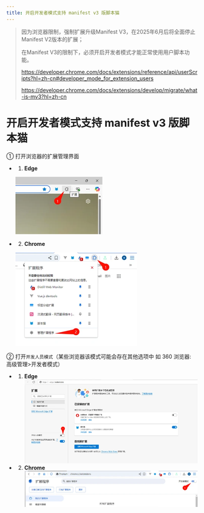 ```yaml
---
title: 开启开发者模式支持 manifest v3 版脚本猫
---
```


> 因为浏览器限制，强制扩展升级Manifest V3，在2025年6月后将全面停止
> Manifest V2版本的扩展；
>
> 在Manifest V3的限制下，必须开启开发者模式才能正常使用用户脚本功能。
>
> https://developer.chrome.com/docs/extensions/reference/api/userScripts?hl=zh-cn#developer_mode_for_extension_users
>
> https://developer.chrome.com/docs/extensions/develop/migrate/what-is-mv3?hl=zh-cn

# 开启开发者模式支持 manifest v3 版脚本猫

① 打开浏览器的扩展管理界面

- 1. **Edge**

    ![edge-open-settings](./img/README.assets/edge-open-settings.webp)

- 2. **Chrome**

    ![chrome-open-settings](./img/README.assets/chrome-open-settings.webp)

② 打开`开发人员模式`（某些浏览器该模式可能会存在其他选项中 如 360 浏览器: 高级管理>开发者模式）

- 1. **Edge** ![edge-open-dev](./img/README.assets/edge-open-dev.webp)
- 2. **Chrome** ![chrome-open-dev](./img/README.assets/chrome-open-dev.webp)

